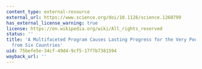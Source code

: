```yaml
---
content_type: external-resource
external_url: https://www.science.org/doi/10.1126/science.1260799
has_external_license_warning: true
license: https://en.wikipedia.org/wiki/All_rights_reserved
status: ''
title: 'A Multifaceted Program Causes Lasting Progress for the Very Poor: Evidence
  from Six Countries'
uid: 75befe5e-34cf-49d4-9cf5-17f7b7381594
wayback_url: ''
---
```

